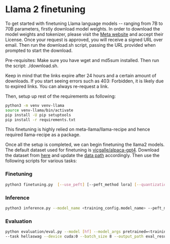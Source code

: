 # Llama 2 finetuning

To get started with finetuning Llama language models -- ranging from 7B to 70B parameters, firstly download model weights. 
In order to download the model weights and tokenizer, please visit the [Meta website](https://llama.meta.com/llama-downloads/) and accept their License.
Once your request is approved, you will receive a signed URL over email. Then run the download.sh script, passing the URL provided when prompted to start the download.

Pre-requisites: Make sure you have wget and md5sum installed. Then run the script: ./download.sh.

Keep in mind that the links expire after 24 hours and a certain amount of downloads. If you start seeing errors such as 403: Forbidden, it is likely due to expired 
links. You can always re-request a link.

Then, setup up rest of the requirements as following:

```bash
python3 -m venv venv-llama
source venv-llama/bin/activate
pip install -U pip setuptools
pip install -r requirements.txt
```

This finetuning is highly relied on meta-llama/llama-recipe and hence required llama-recipe as a package.

Once all the setup is completed, we can begin finetuning the llama2 models. The default dataset used for finetuning is [vicgalle/alpaca-gpt4](https://huggingface.co/datasets/vicgalle/alpaca-gpt4). Download the dataset from [here](https://github.com/Instruction-Tuning-with-GPT-4/GPT-4-LLM/blob/main/data/alpaca_gpt4_data.json) and update the 
[data path](./configs/datasets.py) accordingly. Then use the following scripts for various tasks:

### Finetuning

```bash
python3 finetuning.py  [--use_peft] [--peft_method lora] [--quantization] [--use_fp16] --model_name path_to_model_folder/7B --output_dir path_to_save_PEFT_model
```

### Inference

```bash
python3 inference.py --model_name <training_config.model_name> --peft_model <training_config.output_dir> --prompt_file <test_prompt_file>
```

### Evaluation

```bash
python evaluation/eval.py --model [hf] --model_args pretrained=<training_config.model_name>,dtype="float",peft=<training_config.output_dir> 
--task hellaswag --device cuda:0 --batch_size 8 --output_path eval_results
```